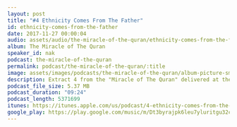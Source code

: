 ```yaml
---
layout: post
title: "#4 Ethnicity Comes From The Father"
id: ethnicity-comes-from-the-father
date: 2017-11-27 00:00:04
audio: assets/audio/the-miracle-of-the-quran/ethnicity-comes-from-the-father.mp3
album: The Miracle of The Quran
speaker_id: nak
podcast: the-miracle-of-the-quran
permalink: podcast/the-miracle-of-the-quran/:title
image: assets/images/podcasts/the-miracle-of-the-quran/album-picture-small.jpg
description: Extract 4 from the "Miracle of The Quran" delivered at the Putra World Trade Centre (PWTC), Kuala Lumpur on the 6th Sep 2013 during his 2013 Malaysian Tour.
podcast_file_size: 5.37 MB
podcast_duration: "09:24"
podcast_length: 5371699
itunes: https://itunes.apple.com/us/podcast/4-ethnicity-comes-from-the-father/id1318605025?i=1000395398231&mt=2
google_play: https://play.google.com/music/m/Dt3byrajpk6leu7yluritgu32ce?t=4_Ethnicity_Comes_From_The_Father-The_Miracle_of_The_Quran
---
```

